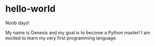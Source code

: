 # hello-world
Noob days!

My name is Genesis and my goal is to become a Python master!
I am excited to learn my very first programming language.
